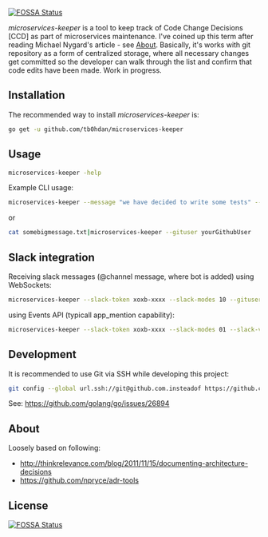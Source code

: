 [![FOSSA Status](https://app.fossa.io/api/projects/git%2Bgithub.com%2Ftb0hdan%2Fmicroservices-keeper.svg?type=shield)](https://app.fossa.io/projects/git%2Bgithub.com%2Ftb0hdan%2Fmicroservices-keeper?ref=badge_shield)

*microservices-keeper* is a tool to keep track of Code Change Decisions [CCD] as part of microservices maintenance.
I've coined up this term after reading Michael Nygard's article - see [About](#about).
Basically, it's works with git repository as a form of centralized storage,
where all necessary changes get committed so the developer can walk through
the list and confirm that code edits have been made. Work in progress.


Installation
------------

The recommended way to install *microservices-keeper* is:

```sh
go get -u github.com/tb0hdan/microservices-keeper
```

Usage
------------

```sh
microservices-keeper -help
```

Example CLI usage:

```sh
microservices-keeper --message "we have decided to write some tests" --gituser yourGithubUser
```

or

```sh
cat somebigmessage.txt|microservices-keeper --gituser yourGithubUser
```


Slack integration
------------

Receiving slack messages (@channel message, where bot is added) using WebSockets:

```sh
microservices-keeper --slack-token xoxb-xxxx --slack-modes 10 --gituser yourGithubUser
```


using Events API (typicall app_mention capability):

```sh
microservices-keeper --slack-token xoxb-xxxx --slack-modes 01 --slack-verification-token RRxxxx --gituser yourGithubUser
```




Development
------------

It is recommended to use Git via SSH while developing this project:

```sh
git config --global url.ssh://git@github.com.insteadof https://github.com
```

See: https://github.com/golang/go/issues/26894


About
------------
Loosely based on following:
- http://thinkrelevance.com/blog/2011/11/15/documenting-architecture-decisions
- https://github.com/npryce/adr-tools



## License
[![FOSSA Status](https://app.fossa.io/api/projects/git%2Bgithub.com%2Ftb0hdan%2Fmicroservices-keeper.svg?type=large)](https://app.fossa.io/projects/git%2Bgithub.com%2Ftb0hdan%2Fmicroservices-keeper?ref=badge_large)